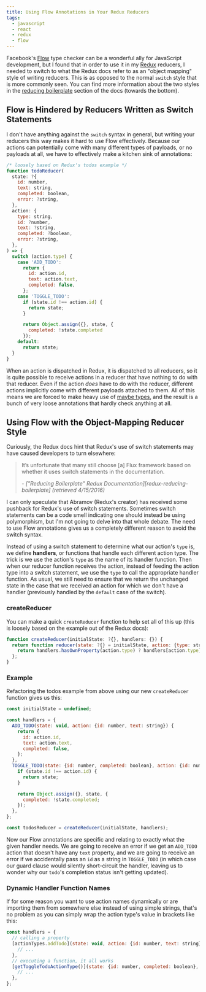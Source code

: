 ```yaml
---
title: Using Flow Annotations in Your Redux Reducers
tags:
  - javascript
  - react
  - redux
  - flow
---
```


Facebook's [Flow][flow] type checker can be a wonderful ally for JavaScript development, but I found that in order to use it in my [Redux][redux] reducers, I needed to switch to what the Redux docs refer to as an "object mapping" style of writing reducers. This is as opposed to the normal `switch` style that is more commonly seen. You can find more information about the two styles in the [reducing boilerplate][redux-reducing-boilerplate] section of the docs (towards the bottom).

## Flow is Hindered by Reducers Written as Switch Statements
 I don't have anything against the `switch` syntax in general, but writing your reducers this way makes it hard to use Flow effectively. Because our actions can potentially come with many different types of payloads, or no payloads at all, we have to effectively make a kitchen sink of annotations:

```js
/* loosely based on Redux's todos example */
function todoReducer(
  state: ?{
    id: number,
    text: string,
    completed: boolean,
    error: ?string,
  },
  action: {
    type: string,
    id: ?number,
    text: ?string,
    completed: ?boolean,
    error: ?string,
  },
) => {
  switch (action.type) {
    case 'ADD_TODO':
      return {
        id: action.id,
        text: action.text,
        completed: false,
      };
    case 'TOGGLE_TODO':
      if (state.id !== action.id) {
        return state;
      }

      return Object.assign({}, state, {
        completed: !state.completed
      });
    default:
      return state;
  }
}
```

When an action is dispatched in Redux, it is dispatched to all reducers, so it is quite possible to receive actions in a reducer that have nothing to do with that reducer. Even if the action _does_ have to do with the reducer, different actions implicitly come with different payloads attached to them. All of this means we are forced to make heavy use of [maybe types][flow-maybe-types], and the result is a bunch of very loose annotations that hardly check anything at all.

## Using Flow with the Object-Mapping Reducer Style
Curiously, the Redux docs hint that Redux's use of switch statements may have caused developers to turn elsewhere:

><p>It’s unfortunate that many still choose [a] Flux framework based on whether it uses switch statements in the documentation.</p>
> <cite>- ["Reducing Boilerplate" Redux Documentation][redux-reducing-boilerplate] (retrieved 4/15/2016)</cite>

I can only speculate that Abramov (Redux's creator) has received some pushback for Redux's use of switch statements. Sometimes switch statements can be a code smell indicating one should instead be using polymorphism, but I'm not going to delve into that whole debate. The need to use Flow annotations gives us a completely different reason to avoid the switch syntax.

Instead of using a switch statement to determine what our action's `type` is, we define **handlers**, or functions that handle each different action type. The trick is we use the action's `type` as the name of its handler function. Then when our reducer function receives the action, instead of feeding the action type into a switch statement, we use the `type` to call the appropriate handler function. As usual, we still need to ensure that we return the unchanged state in the case that we received an action for which we don't have a handler (previously handled by the `default` case of the switch).

### createReducer
You can make a quick `createReducer` function to help set all of this up (this is loosely based on the example out of the Redux docs):

```js
function createReducer(initialState: ?{}, handlers: {}) {
  return function reducer(state: ?{} = initialState, action: {type: string}) {
    return handlers.hasOwnProperty(action.type) ? handlers[action.type](state, action) : state;
  };
}
```

### Example
 Refactoring the todos example from above using our new `createReducer` function gives us this:

```js
const initialState = undefined;

const handlers = {
  ADD_TODO(state: void, action: {id: number, text: string}) {
    return {
      id: action.id,
      text: action.text,
      completed: false,
    };
  },
  TOGGLE_TODO(state: {id: number, completed: boolean}, action: {id: number}) {
    if (state.id !== action.id) {
      return state;
    }

    return Object.assign({}, state, {
      completed: !state.completed;
    });
  },
};

const todosReducer = createReducer(initialState, handlers);
```

Now our Flow annotations are specific and relating to exactly what the given handler needs. We are going to receive an error if we get an `ADD_TODO` action that doesn't have any `text` property, and we are going to receive an error if we accidentally pass an `id` as a string in `TOGGLE_TODO` (in which case our guard clause would silently short-circuit the handler, leaving us to wonder why our `todo`'s completion status isn't getting updated).

### Dynamic Handler Function Names
If for some reason you want to use action names dynamically or are importing them from somewhere else instead of using simple strings, that's no problem as you can simply wrap the action type's value in brackets like this:

```js
const handlers = {
  // calling a property
  [actionTypes.addTodo](state: void, action: {id: number, text: string}) {
    // ...
  },
  // executing a function, it all works
  [getToggleTodoActionType()](state: {id: number, completed: boolean}, action: {id: number}) {
    // ...
  },
};
```

[babel-plugin-typecheck]: https://github.com/codemix/babel-plugin-typecheck
[flow]: http://flowtype.org/
[flow-maybe-types]: http://flowtype.org/docs/nullable-types.html
[redux]: http://redux.js.org
[redux-reducing-boilerplate]: http://redux.js.org/docs/recipes/ReducingBoilerplate.html
